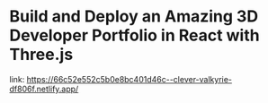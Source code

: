 # Build and Deploy an Amazing 3D Developer Portfolio in React with Three.js

link: https://66c52e552c5b0e8bc401d46c--clever-valkyrie-df806f.netlify.app/

